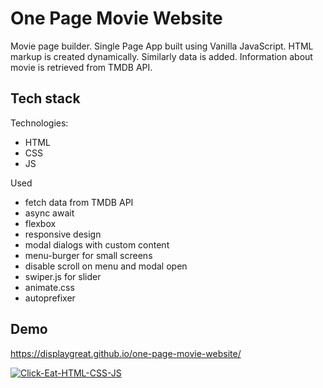 # One Page Movie Website

Movie page builder. Single Page App built using Vanilla JavaScript.
HTML markup is created dynamically. Similarly data is added.
Information about movie is retrieved from TMDB API.

## Tech stack

Technologies:

- HTML
- CSS
- JS

Used

- fetch data from TMDB API
- async await
- flexbox
- responsive design
- modal dialogs with custom content
- menu-burger for small screens
- disable scroll on menu and modal open
- swiper.js for slider
- animate.css
- autoprefixer

## Demo

https://displaygreat.github.io/one-page-movie-website/

[![Click-Eat-HTML-CSS-JS](https://github.com/displaygreat/displaygreat/blob/main/one-page-movie-website.gif)](https://youtu.be/NgrIINgvGmg)

